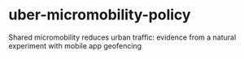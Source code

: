 # uber-micromobility-policy
Shared micromobility reduces urban traffic: evidence from a natural experiment with mobile app geofencing
